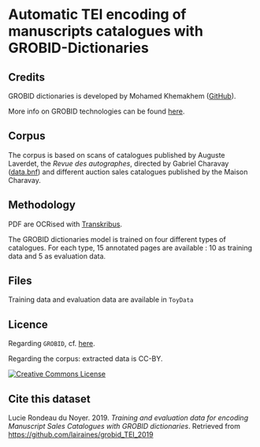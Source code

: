 # Automatic TEI encoding of manuscripts catalogues with GROBID-Dictionaries

## Credits

GROBID dictionaries is developed by Mohamed Khemakhem ([GitHub](https://github.com/MedKhem)).

More info on GROBID technologies can be found [here](https://grobid.readthedocs.io).

## Corpus

The corpus is based on scans of catalogues published by Auguste Laverdet, the *Revue des autographes*, directed by Gabriel Charavay ([data.bnf](http://data.bnf.fr/10429866/gabriel_charavay/)) and different auction sales catalogues published by the Maison Charavay.

## Methodology

PDF are OCRised with [Transkribus](https://transkribus.eu). 

The GROBID dictionaries model is trained on four different types of catalogues. For each type, 15 annotated pages are available : 10 as training data and 5 as evaluation data. 

## Files
Training data and evaluation data are available in `ToyData`

## Licence

Regarding `GROBID`, cf. [here](https://github.com/MedKhem/grobid-dictionaries).

Regarding the corpus: extracted data is CC-BY.  

<a rel="license" href="https://creativecommons.org/licenses/by/2.0"><img alt="Creative Commons License" style="border-width:0" src="https://i.creativecommons.org/l/by/2.0/88x31.png" /></a><br />

## Cite this dataset

Lucie Rondeau du Noyer. 2019. _Training and evaluation data for encoding Manuscript Sales Catalogues 
with GROBID dictionaries_. Retrieved from https://github.com/lairaines/grobid_TEI_2019


